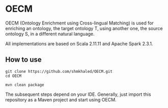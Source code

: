 # OECM
OECM (Ontology Enrichment using Cross-lingual Matching) is used for enriching an ontology, the target ontology T, using another one, the source ontology S, in a different natural language.

All implementations are based on Scala 2.11.11 and Apache Spark 2.3.1. 

How to use
----------
````
git clone https://github.com/shmkhaled/OECM.git
cd OECM

mvn clean package
````

The subsequent steps depend on your IDE. Generally, just import this repository as a Maven project and start using OECM.
